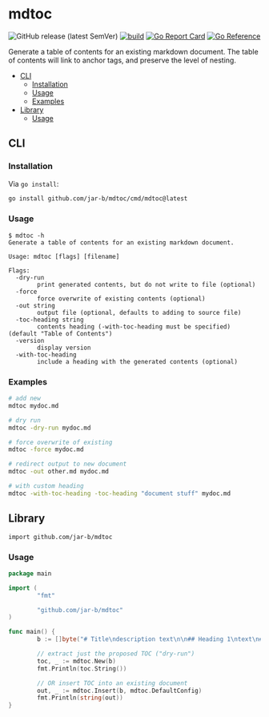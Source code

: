 # mdtoc
![GitHub release (latest SemVer)](https://img.shields.io/github/v/release/jar-b/mdtoc)
[![build](https://github.com/jar-b/mdtoc/actions/workflows/build.yml/badge.svg)](https://github.com/jar-b/mdtoc/actions/workflows/build.yml)
[![Go Report Card](https://goreportcard.com/badge/github.com/jar-b/mdtoc)](https://goreportcard.com/report/github.com/jar-b/mdtoc)
[![Go Reference](https://pkg.go.dev/badge/github.com/jar-b/mdtoc.svg)](https://pkg.go.dev/github.com/jar-b/mdtoc)

Generate a table of contents for an existing markdown document. The table of contents will link to anchor tags, and preserve the level of nesting. 


<!--mdtoc: begin-->
* [CLI](#cli)
  * [Installation](#installation)
  * [Usage](#usage)
  * [Examples](#examples)
* [Library](#library)
  * [Usage](#usage-1)
<!--mdtoc: end-->
## CLI

### Installation

Via `go install`:

```sh
go install github.com/jar-b/mdtoc/cmd/mdtoc@latest
```

### Usage

```
$ mdtoc -h
Generate a table of contents for an existing markdown document.

Usage: mdtoc [flags] [filename]

Flags:
  -dry-run
        print generated contents, but do not write to file (optional)
  -force
        force overwrite of existing contents (optional)
  -out string
        output file (optional, defaults to adding to source file)
  -toc-heading string
        contents heading (-with-toc-heading must be specified) (default "Table of Contents")
  -version
        display version
  -with-toc-heading
        include a heading with the generated contents (optional)
```

### Examples

```sh
# add new
mdtoc mydoc.md

# dry run
mdtoc -dry-run mydoc.md

# force overwrite of existing
mdtoc -force mydoc.md

# redirect output to new document
mdtoc -out other.md mydoc.md

# with custom heading
mdtoc -with-toc-heading -toc-heading "document stuff" mydoc.md
```

## Library

`import github.com/jar-b/mdtoc`

### Usage

```go
package main

import (
        "fmt"

        "github.com/jar-b/mdtoc"
)

func main() {
        b := []byte("# Title\ndescription text\n\n## Heading 1\ntext\n## Heading 2\nmore text")

        // extract just the proposed TOC ("dry-run")
        toc, _ := mdtoc.New(b)
        fmt.Println(toc.String())

        // OR insert TOC into an existing document
        out, _ := mdtoc.Insert(b, mdtoc.DefaultConfig)
        fmt.Println(string(out))
}
```
